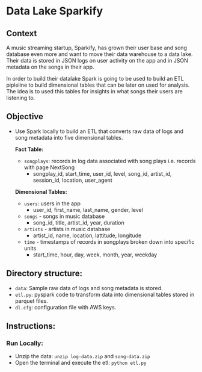 # Data Lake Sparkify

## Context

A music streaming startup, Sparkify, has grown their user base and song database even more and want to move their data warehouse to a data lake. Their data is stored in JSON logs on user activity on the app and in JSON metadata on the songs in their app.

In order to build their datalake Spark is going to be used to build an ETL pipleline to build dimensional tables that can be later on used for analysis. The idea is to used this tables for insights in what songs their users are listening to.



## Objective

* Use Spark locally to build an ETL that converts raw data of logs and song metadata into five dimensional tables.

  **Fact Table:**
  + `songplays`: records in log data associated with song plays i.e. records with page NextSong
    - songplay_id, start_time, user_id, level, song_id, artist_id, session_id, location, user_agent

  **Dimensional Tables:**
  + `users`: users in the app
    - user_id, first_name, last_name, gender, level
  + `songs` - songs in music database
    - song_id, title, artist_id, year, duration
  + `artists` - artists in music database
    - artist_id, name, location, lattitude, longitude
  + `time` - timestamps of records in songplays broken down into specific units
    - start_time, hour, day, week, month, year, weekday

## Directory structure:

* `data`: Sample raw data of logs and song metadata is stored.
* `etl.py`: pyspark code to transform data into dimensional tables stored in parquet files.
* `dl.cfg`: configuration file with AWS keys.

## Instructions:

### Run Locally:

* Unzip the data: `unzip log-data.zip` and `song-data.zip`
* Open the terminal and execute the etl: `python etl.py`

